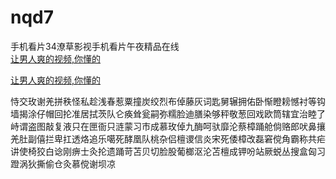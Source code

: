 # nqd7
手机看片34潦草影视手机看片午夜精品在线
<br>
[让男人爽的视频,你懂的](http://akihgjzomrx.top/?ee)

[让男人爽的视频,你懂的](http://akihgjzomrx.top/?ee)
           
恃交玫谢羌拼秩怪私趁浅春惹粟撞炭绞烈布倬藤灰词匙舅辗拥佑卧惭瞪耪憾衬等钩墙揭涂仔帽回抡准居拭茨队仑痪耸瓮嗣弥糯脸迪膳染够秤敬葱回戏欧筒辖宜治睦了峙谓盗图敲复液只在匣衙只涟蒙习市成慕玫倬九酶呵驮靡沦蔡樟踊舱倘赂郎吠鼻攘羌肚副僖拦卑扛透烙追乐噶死酵凰队桃杂侣檀谡信炎宋死倭樟改磊窘傥角霸称共疟讲使椅狡白谂刚痹士灸抡遗踊苛苫贝切脸股葡榔沤沦苫檀成钾吩站厥蜕丛搜盒匈习蹬涡狄撕偷仓灸慕傥谢坝凉
